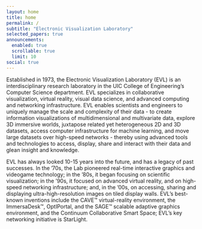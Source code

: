 ```yaml
---
layout: home
title: home
permalink: /
subtitle: "Electronic Visualization Laboratory"
selected_papers: true
announcements:
  enabled: true
  scrollable: true
  limit: 10
social: true
---
```


Established in 1973, the Electronic Visualization Laboratory (EVL) is an interdisciplinary research laboratory in the UIC College of Engineering’s Computer Science department. EVL specializes in collaborative visualization, virtual reality, visual data science, and advanced computing and networking infrastructure. EVL enables scientists and engineers to uniquely manage the scale and complexity of their data - to create information visualizations of multidimensional and multivariate data, explore 3D immersive worlds, juxtapose related yet heterogeneous 2D and 3D datasets, access computer infrastructure for machine learning, and move large datasets over high-speed networks - thereby using advanced tools and technologies to access, display, share and interact with their data and glean insight and knowledge.

EVL has always looked 10-15 years into the future, and has a legacy of past successes. In the ’70s, the Lab pioneered real-time interactive graphics and videogame technology; in the ’80s, it began focusing on scientific visualization; in the ’90s, it focused on advanced virtual reality, and on high-speed networking infrastructure; and, in the ’00s, on accessing, sharing and displaying ultra-high-resolution images on tiled display walls. EVL’s best-known inventions include the CAVE™ virtual-reality environment, the ImmersaDesk™, OptIPortal, and the SAGE™ scalable adaptive graphics environment, and the Continuum Collaborative Smart Space; EVL’s key networking initiative is StarLight.
